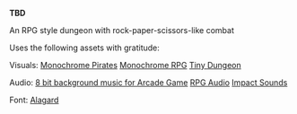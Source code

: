 **TBD**

An RPG style dungeon with rock-paper-scissors-like combat

Uses the following assets with gratitude:

Visuals:
[Monochrome Pirates](https://kenney.nl/assets/monochrome-pirates)
[Monochrome RPG](https://kenney.nl/assets/monochrome-rpg)
[Tiny Dungeon](https://kenney.nl/assets/tiny-dungeon)

Audio:
[8 bit background music for Arcade Game](https://pixabay.com/music/video-games-8-bit-background-music-for-arcade-game-come-on-mario-164702/)
[RPG Audio](https://kenney.nl/assets/rpg-audio)
[Impact Sounds](https://kenney.nl/assets/impact-sounds)

Font:
[Alagard](https://www.dafont.com/alagard.font)